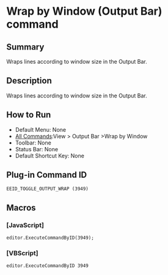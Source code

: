 # Wrap by Window (Output Bar) command

## Summary

Wraps lines according to window size in the Output Bar.

## Description

Wraps lines according to window size in the Output Bar.

## How to Run

- Default Menu: None
- [All Commands](../tools/all_commands):View >
Output Bar \>Wrap by Window
- Toolbar: None
- Status Bar: None
- Default Shortcut Key: None

## Plug-in Command ID

```
EEID_TOGGLE_OUTPUT_WRAP (3949)```

## Macros

### \[JavaScript\]

```
editor.ExecuteCommandByID(3949);
```

### \[VBScript\]

```
editor.ExecuteCommandByID 3949
```
